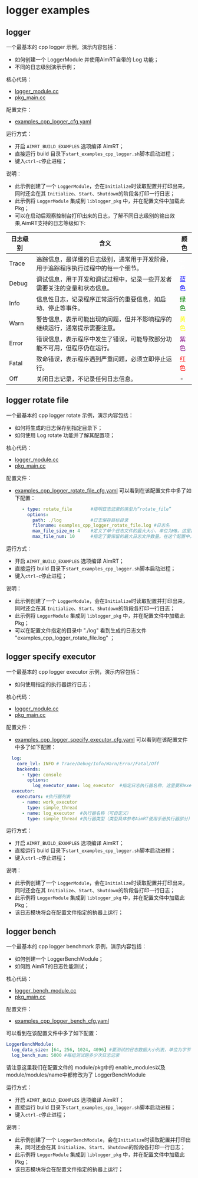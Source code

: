 # logger examples


## logger

一个最基本的 cpp logger 示例，演示内容包括：
- 如何创建一个 LoggerModule 并使用AimRT自带的 Log 功能；
- 不同的日志级别演示示例；


核心代码：
- [logger_module.cc](./module/logger_module/logger_module.cc)
- [pkg_main.cc](./pkg/logger_pkg/pkg_main.cc)


配置文件：
- [examples_cpp_logger_cfg.yaml](./install/linux/bin/cfg/examples_cpp_logger_cfg.yaml)


运行方式：
- 开启 `AIMRT_BUILD_EXAMPLES` 选项编译 AimRT；
- 直接运行 build 目录下`start_examples_cpp_logger.sh`脚本启动进程；
- 键入`ctrl-c`停止进程；


说明：
- 此示例创建了一个 `LoggerModule`，会在`Initialize`时读取配置并打印出来，同时还会在其 `Initialize`、`Start`、`Shutdown`的阶段各打印一行日志；
- 此示例将 `LoggerModule` 集成到 `liblogger_pkg` 中，并在配置文件中加载此 Pkg；
- 可以在启动后观察控制台打印出来的日志，了解不同日志级别的输出效果,AimRT支持的日志等级如下:
 
| 日志级别 | 含义                                                                               | 颜色                                   |
| -------- | ---------------------------------------------------------------------------------- | -------------------------------------- |
| Trace    | 追踪信息，最详细的日志级别，通常用于开发阶段，用于追踪程序执行过程中的每一个细节。 | <span style="color:white">白色</span>  |
| Debug    | 调试信息，用于开发和调试过程中，记录一些开发者需要关注的变量和状态信息。           | <span style="color:blue">蓝色</span>   |
| Info     | 信息性日志，记录程序正常运行的重要信息，如启动、停止等事件。                       | <span style="color:green">绿色</span>  |
| Warn     | 警告信息，表示可能出现的问题，但并不影响程序的继续运行，通常提示需要注意。         | <span style="color:yellow">黄色</span> |
| Error    | 错误信息，表示程序中发生了错误，可能导致部分功能不可用，但程序仍在运行。           | <span style="color:purple">紫色</span> |
| Fatal    | 致命错误，表示程序遇到严重问题，必须立即停止运行。                                 | <span style="color:red">红色</span>    |
| Off      | 关闭日志记录，不记录任何日志信息。                                                 | -                                      |



  
## logger rotate file

一个最基本的 cpp logger rotate  示例，演示内容包括：
- 如何将生成的日志保存到指定目录下；
-  如何使用 Log rotate 功能并了解其配置项；

核心代码：
- [logger_module.cc](./module/logger_module/logger_module.cc)
- [pkg_main.cc](./pkg/logger_pkg/pkg_main.cc)


配置文件：
- [examples_cpp_logger_rotate_file_cfg.yaml](./install/linux/bin/cfg/examples_cpp_logger_rotate_file_cfg.yaml)
可以看到在该配置文件中多了如下配置：
```yaml
      - type: rotate_file       #指明日志记录的类型为“rotate_file”
        options:
          path: ./log           #日志保存目标目录
          filename: examples_cpp_logger_rotate_file.log #日志名
          max_file_size_m: 4    #定义了单个日志文件的最大大小，单位为MB。这里指定为4MB，意味着当日志文件达到或超过这个大小时，就会触发轮替
          max_file_num: 10      #指定了要保留的最大日志文件数量。在这个配置中，最多会保留10个日志文件，包括当前正在使用的那个文件。
```

运行方式：
- 开启 `AIMRT_BUILD_EXAMPLES` 选项编译 AimRT；
- 直接运行 build 目录下`start_examples_cpp_logger.sh`脚本启动进程；
- 键入`ctrl-c`停止进程；


说明：
- 此示例创建了一个 `LoggerModule`，会在`Initialize`时读取配置并打印出来，同时还会在其 `Initialize`、`Start`、`Shutdown`的阶段各打印一行日志；
- 此示例将 `LoggerModule` 集成到 `liblogger_pkg` 中，并在配置文件中加载此 Pkg；
- 可以在配置文件指定的目录中 "./log" 看到生成的日志文件 "examples_cpp_logger_rotate_file.log" ；


## logger specify executor

一个最基本的 cpp logger executor  示例，演示内容包括：
- 如何使用指定的执行器运行日志；

核心代码：
- [logger_module.cc](./module/logger_module/logger_module.cc)
- [pkg_main.cc](./pkg/logger_pkg/pkg_main.cc)


配置文件：
- [examples_cpp_logger_specify_executor_cfg.yaml](./install/linux/bin/cfg/examples_cpp_logger_specify_executor_cfg.yaml)
可以看到在该配置文件中多了如下配置：
```yaml
  log:
    core_lvl: INFO # Trace/Debug/Info/Warn/Error/Fatal/Off
    backends:
      - type: console
        options:
          log_executor_name: log_executor  #指定日志执行器名称，这里要和executors中列举的执行器列表匹配
  executor:
    executors: #执行器列表
      - name: work_executor
        type: simple_thread
      - name: log_executor  #执行器名称（可自定义）
        type: simple_thread #执行器类型（类型具体参考AimRT使用手册执行器部分）
```

运行方式：
- 开启 `AIMRT_BUILD_EXAMPLES` 选项编译 AimRT；
- 直接运行 build 目录下`start_examples_cpp_logger.sh`脚本启动进程；
- 键入`ctrl-c`停止进程；


说明：
- 此示例创建了一个 `LoggerModule`，会在`Initialize`时读取配置并打印出来，同时还会在其 `Initialize`、`Start`、`Shutdown`的阶段各打印一行日志；
- 此示例将 `LoggerModule` 集成到 `liblogger_pkg` 中，并在配置文件中加载此 Pkg；
- 该日志模块将会在配置文件指定的执器上运行；



## logger bench

一个最基本的 cpp logger benchmark 示例，演示内容包括：
- 如何创建一个 LoggerBenchModule；
- 如何跑 AimRT的日志性能测试；

核心代码：
- [logger_bench_module.cc](./module/logger_bench_module/logger_bench_module.cc)
- [pkg_main.cc](./pkg/logger_pkg/pkg_main.cc)


配置文件：
- [examples_cpp_logger_bench_cfg.yaml](./install/linux/bin/cfg/examples_cpp_logger_bench_cfg.yaml)

可以看到在该配置文件中多了如下配置：
```yaml
LoggerBenchModule:
  log_data_size: [64, 256, 1024, 4096] #要测试的日志数据大小列表，单位为字节
  log_bench_num: 5000 #每组测试跑多少次日志记录
```
请注意这里我们在配置文件的 module/pkg中的 enable_modules以及 module/modules/name中都修改为了 LoggerBenchModule

运行方式：
- 开启 `AIMRT_BUILD_EXAMPLES` 选项编译 AimRT；
- 直接运行 build 目录下`start_examples_cpp_logger.sh`脚本启动进程；
- 键入`ctrl-c`停止进程；


说明：
- 此示例创建了一个 `LoggerBenchModule`，会在`Initialize`时读取配置并打印出来，同时还会在其 `Initialize`、`Start`、`Shutdown`的阶段各打印一行日志；
- 此示例将 `LoggerModule` 集成到 `liblogger_pkg` 中，并在配置文件中加载此 Pkg；
- 该日志模块将会在配置文件指定的执器上运行；
